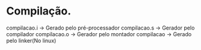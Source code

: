 # Compilação.

compilacao.i -> Gerado pelo pré-processador
compilacao.s -> Gerador pelo compilador
compilacao.o -> Gerador pelo montador
compilacao -> Gerado pelo linker(No linux)
